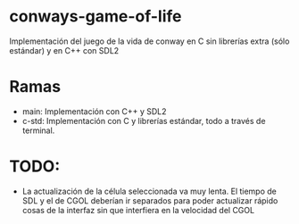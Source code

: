 # conways-game-of-life
Implementación del juego de la vida de conway en C sin librerías extra (sólo estándar) y en C++ con SDL2

# Ramas
 - main: Implementación con C++ y SDL2
 - c-std: Implementación con C y librerías estándar, todo a través de terminal.

# TODO:
 - La actualización de la célula seleccionada va muy lenta. El tiempo de SDL y el de CGOL deberían ir separados para poder actualizar rápido cosas de la interfaz sin que interfiera en la velocidad del CGOL

